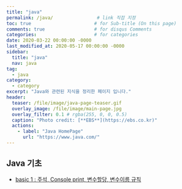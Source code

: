```yaml
---
title: "java"
permalink: /java/                # link 직접 지정
toc: true                       # for Sub-title (On this page)
comments: true                  # for disqus Comments
categories:                     # for categories
date: 2020-03-22 00:00:00 -0000
last_modified_at: 2020-05-17 00:00:00 -0000
sidebar:
  title: "java"
  nav: java
tag:
  - java
category:
  - category
excerpt: "Java와 관련된 지식을 정리한 페이지 입니다."
header:
  teaser: /file/image/java-page-teaser.gif
  overlay_image: /file/image/main-page.jpg
  overlay_filter: 0.1 # rgba(255, 0, 0, 0.5)
  caption: "Photo credit: [**EBS**](https://ebs.co.kr)"
  actions:
    - label: "Java HomePage"
      url: "https://www.java.com/"
---
```


## Java 기초

* [basic 1 : 주석, Console print, 변수할당, 변수이름 규칙](/java/basic-1/)